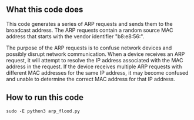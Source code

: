 ## What this code does
This code generates a series of ARP requests and sends them to the broadcast address. The ARP requests contain a random source MAC address that starts with the vendor identifier "b8:e8:56:".

The purpose of the ARP requests is to confuse network devices and possibly disrupt network communication. When a device receives an ARP request, it will attempt to resolve the IP address associated with the MAC address in the request. If the device receives multiple ARP requests with different MAC addresses for the same IP address, it may become confused and unable to determine the correct MAC address for that IP address.

## How to run this code
```sudo -E python3 arp_flood.py```